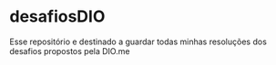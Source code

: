 # desafiosDIO
Esse repositório e destinado a guardar todas minhas resoluções dos desafios propostos pela DIO.me
